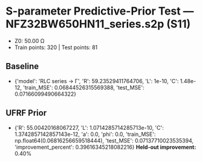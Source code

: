 # S-parameter Predictive-Prior Test — NFZ32BW650HN11_series.s2p (S11)
- Z0: 50.00 Ω
- Train points: 320  |  Test points: 81

## Baseline
- {'model': 'RLC series -> Γ', 'R': 59.23529411764706, 'L': 1e-10, 'C': 1.48e-12, 'train_MSE': 0.06844526315569388, 'test_MSE': 0.07166099490664322}

## UFRF Prior
- {'R': 55.00420168067227, 'L': 1.0714285714285713e-10, 'C': 1.3742857142857143e-12, 'a': 0.0, 'phi': 0.0, 'train_MSE': np.float64(0.06816256659518444), 'test_MSE': 0.07137710023535394, 'improvement_percent': 0.39616345218082216}
**Held-out improvement:** 0.40%